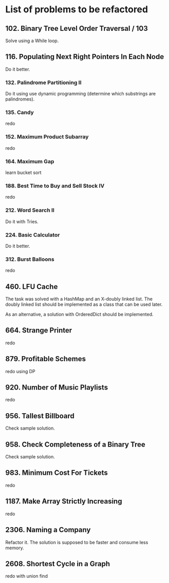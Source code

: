 # List of problems to be refactored

## 102. Binary Tree Level Order Traversal / 103

Solve using a While loop.

## 116. Populating Next Right Pointers In Each Node

Do it better.

### 132. Palindrome Partitioning II

Do it using use dynamic programming (determine which substrings are palindromes).

### 135. Candy

redo

### 152. Maximum Product Subarray

redo

### 164. Maximum Gap

learn bucket sort

### 188. Best Time to Buy and Sell Stock IV

redo

### 212. Word Search II

Do it with Tries.

### 224. Basic Calculator

Do it better.

### 312. Burst Balloons

redo

## 460. LFU Cache

The task was solved with a HashMap and an X-doubly linked list. The doubly linked list should be implemented as a class that can be used later.

As an alternative, a solution with OrderedDict should be implemented.

## 664. Strange Printer

redo

## 879. Profitable Schemes

redo using DP

## 920. Number of Music Playlists

redo

## 956. Tallest Billboard

Check sample solution.

## 958. Check Completeness of a Binary Tree

Check sample solution.

## 983. Minimum Cost For Tickets

redo

## 1187. Make Array Strictly Increasing

redo

## 2306. Naming a Company

Refactor it. The solution is supposed to be faster and consume less memory.

## 2608. Shortest Cycle in a Graph

redo with union find
